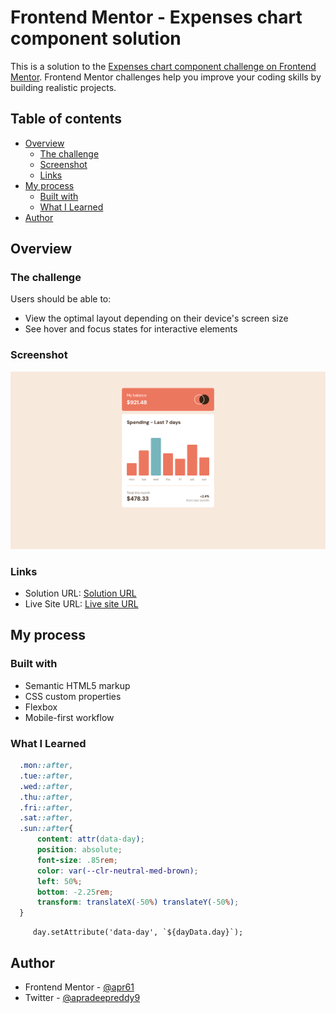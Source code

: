 # Frontend Mentor - Expenses chart component solution

This is a solution to the [Expenses chart component challenge on Frontend Mentor](https://www.frontendmentor.io/challenges/expenses-chart-component-e7yJBUdjwt). Frontend Mentor challenges help you improve your coding skills by building realistic projects. 

## Table of contents

- [Overview](#overview)
  - [The challenge](#the-challenge)
  - [Screenshot](#screenshot)
  - [Links](#links)
- [My process](#my-process)
  - [Built with](#built-with)
  - [What I Learned](#what-i-learned)
- [Author](#author)

## Overview

### The challenge

Users should be able to:

- View the optimal layout depending on their device's screen size
- See hover and focus states for interactive elements

### Screenshot

![](./screenshot.png)

### Links

- Solution URL: [Solution URL](https://github.com/apr61/apr61.github.io/tree/main/junior/expenses-chart-component-main)
- Live Site URL: [Live site URL](https://apr61.github.io/junior/expenses-chart-component-main)

## My process

### Built with

- Semantic HTML5 markup
- CSS custom properties
- Flexbox
- Mobile-first workflow

### What I Learned

```css
  .mon::after,
  .tue::after,
  .wed::after,
  .thu::after,
  .fri::after,
  .sat::after,
  .sun::after{
      content: attr(data-day);
      position: absolute;
      font-size: .85rem;
      color: var(--clr-neutral-med-brown);
      left: 50%;
      bottom: -2.25rem;
      transform: translateX(-50%) translateY(-50%);
  }

```
```JS
     day.setAttribute('data-day', `${dayData.day}`);
```

## Author

- Frontend Mentor - [@apr61](https://www.frontendmentor.io/profile/apr61)
- Twitter - [@apradeepreddy9](https://www.twitter.com/apradeepreddy9)
